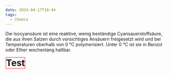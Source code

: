 ```yaml
---
date: 2024-04-17T18:44
tags:
  - Chemie
---
```

Die Isocyansäure ist eine reaktive, wenig beständige Cyansauerstoffsäure, die aus ihren Salzen durch vorsichtiges Ansäuern freigesetzt wird und bei Temperaturen oberhalb von 0 °C polymerisiert. Unter 0 °C ist sie in Benzol oder Ether wochenlang haltbar.

<div style="width: 100%; border: 1px solid white; display: flex;">
	<h1 style="margin: 0px; border: 1px solid red; padding: 0px;">Test</h1>
</div>

